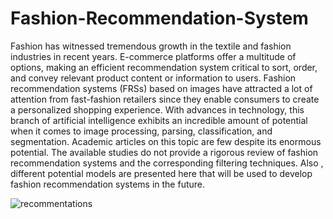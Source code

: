 # Fashion-Recommendation-System
Fashion has witnessed tremendous growth in the textile and fashion industries in recent years. E-commerce platforms offer a multitude of options, making an efficient recommendation system critical to sort, order, and convey relevant product content or information to users. Fashion recommendation systems (FRSs) based on images have attracted a lot of attention from fast-fashion retailers since they enable consumers to create a personalized shopping experience. With advances in technology, this branch of artificial intelligence exhibits an incredible amount of potential when it comes to image processing, parsing, classification, and segmentation. Academic articles on this topic are few despite its enormous potential. The available studies do not provide a rigorous review of fashion recommendation systems and the corresponding filtering techniques.  Also , different potential models are presented here that will be used to develop fashion recommendation systems in the future.

![recommentations](https://user-images.githubusercontent.com/98582208/156385558-77f3eaee-d85e-41e4-bc5b-bd6e699dbf9a.PNG)
